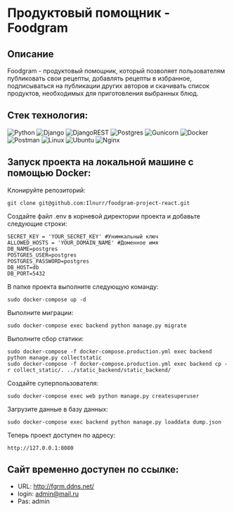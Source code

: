# Продуктовый помощник - Foodgram

## Описание
Foodgram - продуктовый помощник, который позволяет пользователям публиковать свои рецепты, добавлять рецепты в избранное, подписываться на публикации других авторов и скачивать список продуктов, необходимых для приготовления выбранных блюд.

## Стек технология:
![Python](https://img.shields.io/badge/python-3670A0?style=for-the-badge&logo=python&logoColor=ffdd54)
![Django](https://img.shields.io/badge/django-%23092E20.svg?style=for-the-badge&logo=django&logoColor=white)
![DjangoREST](https://img.shields.io/badge/DJANGO-REST-ff1709?style=for-the-badge&logo=django&logoColor=white&color=ff1709&labelColor=gray)
![Postgres](https://img.shields.io/badge/postgres-%23316192.svg?style=for-the-badge&logo=postgresql&logoColor=white)
![Gunicorn](https://img.shields.io/badge/gunicorn-%298729.svg?style=for-the-badge&logo=gunicorn&logoColor=white)
![Docker](https://img.shields.io/badge/docker-%230db7ed.svg?style=for-the-badge&logo=docker&logoColor=white)
![Postman](https://img.shields.io/badge/Postman-FF6C37?style=for-the-badge&logo=postman&logoColor=white)
![Linux](https://img.shields.io/badge/Linux-FCC624?style=for-the-badge&logo=linux&logoColor=black)
![Ubuntu](https://img.shields.io/badge/Ubuntu-E95420?style=for-the-badge&logo=ubuntu&logoColor=white)
![Nginx](https://img.shields.io/badge/nginx-%23009639.svg?style=for-the-badge&logo=nginx&logoColor=white)

## Запуск проекта на локальной машине с помощью Docker:

Клонируйте репозиторий:
```
git clone git@github.com:Ilnurr/foodgram-project-react.git
```
Создайте файл .env в корневой директории проекта и добавьте следующие строки:
```
SECRET_KEY = 'YOUR_SECRET_KEY' #Унимкальный ключ
ALLOWED_HOSTS = 'YOUR_DOMAIN_NAME' #Доменное имя 
DB_NAME=postgres 
POSTGRES_USER=postgres 
POSTGRES_PASSWORD=postgres 
DB_HOST=db 
DB_PORT=5432 
```
В папке проекта выполните следующую команду:
```
sudo docker-compose up -d 
```
Выполните миграции:
```
sudo docker-compose exec backend python manage.py migrate
```
Выполните сбор статики:
```
sudo docker-compose -f docker-compose.production.yml exec backend python manage.py collectstatic
sudo docker-compose -f docker-compose.production.yml exec backend cp -r collect_static/. ../static_backend/static_backend/
```
Создайте суперпользователя:
```
sudo docker-compose exec web python manage.py createsuperuser
```
Загрузите данные в базу данных:
```
sudo docker-compose exec backend python manage.py loaddata dump.json
```
Теперь проект доступен по адресу:
```
http://127.0.0.1:8080
```
## Cайт временно доступен по ссылке:
- URL: http://fgrm.ddns.net/
- login: admin@mail.ru
- Pas: admin
